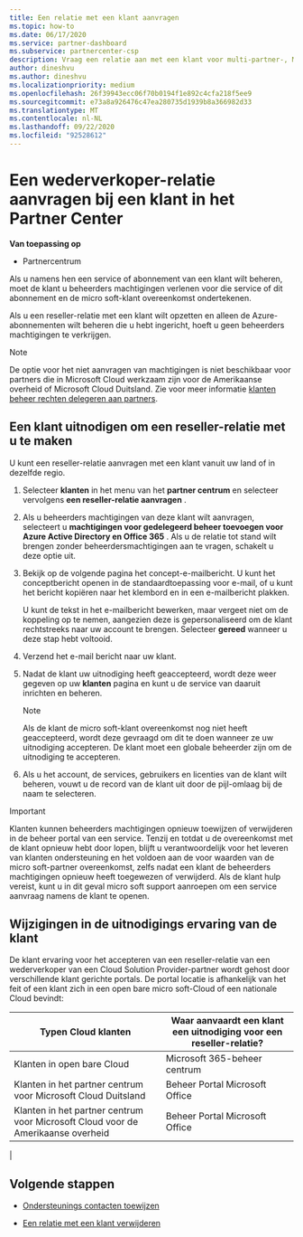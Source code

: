 ```yaml
---
title: Een relatie met een klant aanvragen
ms.topic: how-to
ms.date: 06/17/2020
ms.service: partner-dashboard
ms.subservice: partnercenter-csp
description: Vraag een relatie aan met een klant voor multi-partner-, Multi Channel-scenario's of als uw gedelegeerde beheerders bevoegdheden voor een klant moeten worden hersteld.
author: dineshvu
ms.author: dineshvu
ms.localizationpriority: medium
ms.openlocfilehash: 26f39943ecc06f70b0194f1e892c4cfa218f5ee9
ms.sourcegitcommit: e73a8a926476c47ea280735d1939b8a366982d33
ms.translationtype: MT
ms.contentlocale: nl-NL
ms.lasthandoff: 09/22/2020
ms.locfileid: "92528612"
---
```

# <a name="how-to-request-a-reseller-relationship-from-a-customer-in-partner-center"></a>Een wederverkoper-relatie aanvragen bij een klant in het Partner Center

**Van toepassing op**

- Partnercentrum

Als u namens hen een service of abonnement van een klant wilt beheren, moet de klant u beheerders machtigingen verlenen voor die service of dit abonnement en de micro soft-klant overeenkomst ondertekenen.

Als u een reseller-relatie met een klant wilt opzetten en alleen de Azure-abonnementen wilt beheren die u hebt ingericht, hoeft u geen beheerders machtigingen te verkrijgen.

>[!NOTE] 
>De optie voor het niet aanvragen van machtigingen is niet beschikbaar voor partners die in Microsoft Cloud werkzaam zijn voor de Amerikaanse overheid of Microsoft Cloud Duitsland. Zie voor meer informatie [klanten beheer rechten delegeren aan partners](customers-revoke-admin-privileges.md).

## <a name="invite-a-customer-to-establish-a-reseller-relationship-with-you"></a>Een klant uitnodigen om een reseller-relatie met u te maken

U kunt een reseller-relatie aanvragen met een klant vanuit uw land of in dezelfde regio.

1. Selecteer **klanten** in het menu van het **partner centrum** en selecteer vervolgens **een reseller-relatie aanvragen** .

2. Als u beheerders machtigingen van deze klant wilt aanvragen, selecteert u **machtigingen voor gedelegeerd beheer toevoegen voor Azure Active Directory en Office 365** . Als u de relatie tot stand wilt brengen zonder beheerdersmachtigingen aan te vragen, schakelt u deze optie uit.

3. Bekijk op de volgende pagina het concept-e-mailbericht. U kunt het conceptbericht openen in de standaardtoepassing voor e-mail, of u kunt het bericht kopiëren naar het klembord en in een e-mailbericht plakken.

   U kunt de tekst in het e-mailbericht bewerken, maar vergeet niet om de koppeling op te nemen, aangezien deze is gepersonaliseerd om de klant rechtstreeks naar uw account te brengen. Selecteer **gereed** wanneer u deze stap hebt voltooid.

4. Verzend het e-mail bericht naar uw klant.

5. Nadat de klant uw uitnodiging heeft geaccepteerd, wordt deze weer gegeven op uw **klanten** pagina en kunt u de service van daaruit inrichten en beheren.

   > [!NOTE]
   > Als de klant de micro soft-klant overeenkomst nog niet heeft geaccepteerd, wordt deze gevraagd om dit te doen wanneer ze uw uitnodiging accepteren. De klant moet een globale beheerder zijn om de uitnodiging te accepteren.

6. Als u het account, de services, gebruikers en licenties van de klant wilt beheren, vouwt u de record van de klant uit door de pijl-omlaag bij de naam te selecteren.

> [!IMPORTANT]  
> Klanten kunnen beheerders machtigingen opnieuw toewijzen of verwijderen in de beheer portal van een service. Tenzij en totdat u de overeenkomst met de klant opnieuw hebt door lopen, blijft u verantwoordelijk voor het leveren van klanten ondersteuning en het voldoen aan de voor waarden van de micro soft-partner overeenkomst, zelfs nadat een klant de beheerders machtigingen opnieuw heeft toegewezen of verwijderd. Als de klant hulp vereist, kunt u in dit geval micro soft support aanroepen om een service aanvraag namens de klant te openen.

## <a name="changes-to-the-customer-invitation-experience"></a>Wijzigingen in de uitnodigings ervaring van de klant

De klant ervaring voor het accepteren van een reseller-relatie van een wederverkoper van een Cloud Solution Provider-partner wordt gehost door verschillende klant gerichte portals. De portal locatie is afhankelijk van het feit of een klant zich in een open bare micro soft-Cloud of een nationale Cloud bevindt:

|Typen Cloud klanten  | Waar aanvaardt een klant een uitnodiging voor een reseller-relatie? |
|---------|---------
| Klanten in open bare Cloud | Microsoft 365-beheer centrum |
| Klanten in het partner centrum voor Microsoft Cloud Duitsland | Beheer Portal Microsoft Office |
| Klanten in het partner centrum voor Microsoft Cloud voor de Amerikaanse overheid | Beheer Portal Microsoft Office |
|

## <a name="next-steps"></a>Volgende stappen

- [Ondersteunings contacten toewijzen](assign-support-contacts.md)

- [Een relatie met een klant verwijderen](remove-a-relationship.md)
